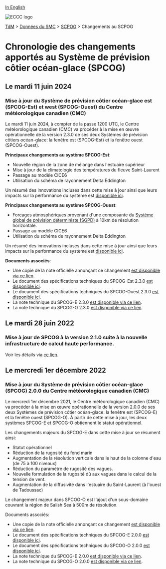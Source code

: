 [In English](changelog_ciops_en.md)

![ECCC logo](../../img_eccc-logo.png)

[TdM](../../readme_fr.md) > [Données du SMC](../readme_fr.md) > [SCPOG](readme_ciops_fr.md) > Changements au SCPOG

# Chronologie des changements apportés au Système de prévision côtier océan-glace (SPCOG)

## Le mardi 11 juin 2024

### Mise à jour du Système de prévision côtier océan-glace est (SPCOG-Est) et west (SPCOG-Ouest) du Centre météorologique canadien (CMC)

Le mardi 11 juin 2024, à compter de la passe 1200 UTC, le Centre météorologique canadien (CMC) va procéder à la mise en œuvre opérationnelle de la version 2.3.0 de ses deux Systèmes de prévision côtiers océan-glace: la fenêtre est (SPCOG-Est) et la fenêtre ouest (SPCOG-Ouest). 


**Principaux changements au système SPCOG-Est**:

* Nouvelle région de la zone de mélange dans l'estuaire supérieur
* Mise à jour de la climatologie des températures du fleuve Saint-Laurent 
* Passage au modèle CICE6
* Utilisation du schéma de rayonnement Delta Eddington 

Un résumé des innovations incluses dans cette mise à jour ainsi que leurs impacts sur la performance du système est [disponible ici](https://collaboration.cmc.ec.gc.ca/cmc/cmoi/product_guide/docs/fact_sheets/factsheet_ciops-east-230_f.pdf). 

**Principaux changements au système SPCOG-Ouest**:

* Forcages atmosphériques provenant d'une composante du [Système global de prévision déterministe (SGPD)](../nwp_gdps/readme_gdps_en.md) à 10km de résolution horizontale.
* Passage au modèle CICE6
* Utilisation du schéma de rayonnement Delta Eddington 

Un résumé des innovations incluses dans cette mise à jour ainsi que leurs impacts sur la performance du système est [disponible ici](https://collaboration.cmc.ec.gc.ca/cmc/cmoi/product_guide/docs/fact_sheets/factsheet_ciops-west-230_f.pdf). 


**Documents associés**:

* Une copie de la note officielle annonçant ce changement [est disponible via ce lien](https://dd.meteo.gc.ca/doc/genots/2024/06/10/NOCN03_CWAO_101857___46443).
* Le document des spécifications techniques du SPCOG-Est 2.3.0 [est disponible ici](https://collaboration.cmc.ec.gc.ca/cmc/cmoi/product_guide/docs/tech_specifications/tech_specifications_CIOPS-EAST_2.3.0_f.pdf).
* Le document des spécifications techniques du SPCOG-Ouest 2.3.0 [est disponible ici](https://collaboration.cmc.ec.gc.ca/cmc/cmoi/product_guide/docs/tech_specifications/tech_specifications_CIOPS-WEST_2.3.0_f.pdf).
* La note technique du SPCOG-E 2.3.0 [est disponible via ce lien](https://collaboration.cmc.ec.gc.ca/cmc/cmoi/product_guide/docs/tech_notes/technote_ciops-east-230_f.pdf).
* La note technique du SPCOG-O 2.3.0 [est disponible via ce lien](https://collaboration.cmc.ec.gc.ca/cmc/cmoi/product_guide/docs/tech_notes/technote_ciops-west-230_f.pdf).


## Le mardi 28 juin 2022

### Mise à jour de SPCOG à la version 2.1.0 suite à la nouvelle infrastructure de calcul haute performance. 

Voir les détails via [ce lien](../changelog_multisystems_fr.md).

## Le mercredi 1er décembre 2022

### Mise à jour du Système de prévision côtier océan-glace (SPCOG) 2.0.0 du Centre météorologique canadien (CMC)

Le mercredi 1er décembre 2021, le Centre météorologique canadien (CMC) va procéder à la mise en œuvre opérationnelle de la version 2.0.0 de ses deux Systèmes de prévision côtier océan-glace: la fenêtre est (SPCOG-E) et la fenêtre ouest (SPCOG-O). À partir de cette mise à jour, les deux systèmes SPCOG-E et SPCOG-O obtiennent le statut opérationnel.

Les changements majeurs du SPCOG-E dans cette mise à jour se résument ainsi:

* Statut opérationnel
* Réduction de la rugosité du fond marin
* Augmentation de la résolution verticale dans le haut de la colonne d'eau (de 75 à 100 niveaux)
* Réduction du paramètre de rugosité des vagues.
* Nouvelle formulation de la rugosité dû aux vagues dans le calcul de la tension de vent.
* Augmentation de la diffusivité dans l'estuaire du Saint-Laurent (à l'ouest de Tadoussac)

Le changement majeur dans SPCOG-O est l'ajout d'un sous-domaine couvrant la région de Salish Sea à 500m de résolution.

Documents associés:

* Une copie de la note officielle annonçant ce changement [est disponible via ce lien](http://dd.meteo.gc.ca/doc/genots/2021/11/26/NOCN03_CWAO_262118___50159).
* Le document des spécifications techniques du SPCOG-E 2.0.0 [est disponible ici](https://collaboration.cmc.ec.gc.ca/cmc/cmoi/product_guide/docs/tech_specifications/tech_specifications_CIOPS-EAST_2.0.0_f.pdf).
* Le document des spécifications techniques du SPCOG-O 2.0.0 [est disponible ici](https://collaboration.cmc.ec.gc.ca/cmc/cmoi/product_guide/docs/tech_specifications/tech_specifications_CIOPS-WEST_2.0.0_f.pdf).
* La note technique du SPCOG-E 2.0.0 [est disponible via ce lien](https://collaboration.cmc.ec.gc.ca/cmc/cmoi/product_guide/docs/tech_notes/technote_ciops-east-200_f.pdf).
* La note technique du SPCOG-O 2.0.0 [est disponible via ce lien](https://collaboration.cmc.ec.gc.ca/cmc/cmoi/product_guide/docs/tech_notes/technote_ciops-west-200_f.pdf).
